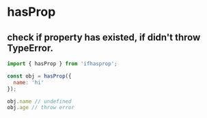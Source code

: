 # hasProp

## check if property has existed, if didn't throw TypeError.

```javascript
import { hasProp } from 'ifhasprop';

const obj = hasProp({
  name: 'hi'
});

obj.name // undefined
obj.age // throw error
```
